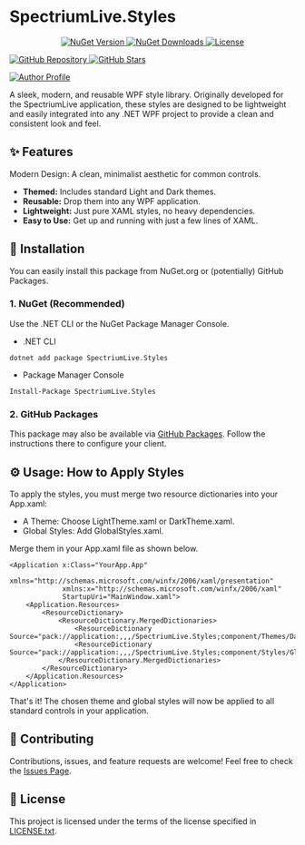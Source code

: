 # SpectriumLive.Styles
<p align="center"> <a href="https://www.nuget.org/packages/SpectriumLive.Styles/"> <img src="https://img.shields.io/nuget/v/SpectriumLive.Styles?style=flat-square&logo=nuget" alt="NuGet Version"> </a> <a href="https://www.nuget.org/packages/SpectriumLive.Styles/"> <img src="https://img.shields.io/nuget/dt/SpectriumLive.Styles?style=flat-square&logo=nuget" alt="NuGet Downloads"> </a> <a href="https://github.com/Dudziak07/SpectriumLive.Styles/blob/main/LICENSE.txt"> <img src="https://img.shields.io/github/license/Dudziak07/SpectriumLive.Styles?style=flat-square" alt="License"> </a>

<a href="https://github.com/Dudziak07/SpectriumLive.Styles"> <img src="https://img.shields.io/badge/Repo-SpectriumLive.Styles-blue?style=flat-square&logo=github" alt="GitHub Repository"> </a> <a href="https://github.com/Dudziak07/SpectriumLive.Styles/stargazers"> <img src="https://img.shields.io/github/stars/Dudziak07/SpectriumLive.Styles?style=flat-square&logo=github" alt="GitHub Stars"> </a>

<a href="https://github.com/Dudziak07"> <img src="https://img.shields.io/badge/Author-Dudziak07-purple?style=flat-square&logo=github" alt="Author Profile"> </a> </p>

A sleek, modern, and reusable WPF style library. Originally developed for the SpectriumLive application, these styles are designed to be lightweight and easily integrated into any .NET WPF project to provide a clean and consistent look and feel.

## ✨ Features
Modern Design: A clean, minimalist aesthetic for common controls.

- **Themed:** Includes standard Light and Dark themes.
- **Reusable:** Drop them into any WPF application.
- **Lightweight:** Just pure XAML styles, no heavy dependencies.
- **Easy to Use:** Get up and running with just a few lines of XAML.

## 🚀 Installation
You can easily install this package from NuGet.org or (potentially) GitHub Packages.

### 1. NuGet (Recommended)
Use the .NET CLI or the NuGet Package Manager Console.

- .NET CLI
```
dotnet add package SpectriumLive.Styles
```
- Package Manager Console
```
Install-Package SpectriumLive.Styles
```

### 2. GitHub Packages
This package may also be available via [GitHub Packages](https://github.com/Dudziak07/SpectriumLive.Styles/pkgs/nuget/SpectriumLive.Styles). Follow the instructions there to configure your client.

## ⚙️ Usage: How to Apply Styles
To apply the styles, you must merge two resource dictionaries into your App.xaml:

- A Theme: Choose LightTheme.xaml or DarkTheme.xaml.
- Global Styles: Add GlobalStyles.xaml.

Merge them in your App.xaml file as shown below.
```
<Application x:Class="YourApp.App"
             xmlns="http://schemas.microsoft.com/winfx/2006/xaml/presentation"
             xmlns:x="http://schemas.microsoft.com/winfx/2006/xaml"
             StartupUri="MainWindow.xaml">
    <Application.Resources>
        <ResourceDictionary>
            <ResourceDictionary.MergedDictionaries>
                <ResourceDictionary Source="pack://application:,,,/SpectriumLive.Styles;component/Themes/DarkTheme.xaml"/>
                <ResourceDictionary Source="pack://application:,,,/SpectriumLive.Styles;component/Styles/GlobalStyles.xaml"/>
            </ResourceDictionary.MergedDictionaries>
        </ResourceDictionary>
    </Application.Resources>
</Application>
```
That's it! The chosen theme and global styles will now be applied to all standard controls in your application.

## 🤝 Contributing
Contributions, issues, and feature requests are welcome! Feel free to check the [Issues Page](https://github.com/Dudziak07/SpectriumLive.Styles/issues).

## 📄 License
This project is licensed under the terms of the license specified in [LICENSE.txt](LICENSE.txt).
